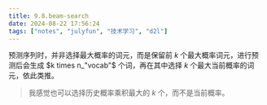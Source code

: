 ```yaml
---
title: 9.8.beam-search
date: 2024-08-22 17:56:24
tags: ["notes", "julyfun", "技术学习", "d2l"]
---
```

预测序列时，并非选择最大概率的词元，而是保留前 $k$ 个最大概率词元，进行预测后会生成 $k times n_"vocab"$ 个词，再在其中选择 $k$ 个最大当前概率的词元，依此类推。

> 我感觉也可以选择历史概率乘积最大的 $k$ 个，而不是当前概率。
